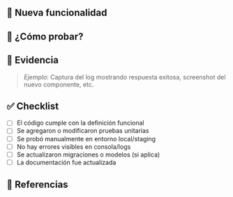 ## 🚀 Nueva funcionalidad

<!-- Explica brevemente qué hace esta nueva funcionalidad y por qué es necesaria -->

## 🧪 ¿Cómo probar?

<!-- Instrucciones para validar el cambio en local/staging. Incluye comandos, endpoints, casos de uso -->

## 📸 Evidencia

<!-- Subir capturas de pantalla, logs de ejecución exitosa, resultados de pruebas manuales o automáticas -->

> _Ejemplo_: Captura del log mostrando respuesta exitosa, screenshot del nuevo componente, etc.

## ✅ Checklist

- [ ] El código cumple con la definición funcional
- [ ] Se agregaron o modificaron pruebas unitarias
- [ ] Se probó manualmente en entorno local/staging
- [ ] No hay errores visibles en consola/logs
- [ ] Se actualizaron migraciones o modelos (si aplica)
- [ ] La documentación fue actualizada

## 📎 Referencias

<!-- Ticket JIRA o Issue GitHub relacionado -->
